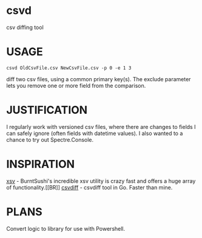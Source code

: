 # csvd
csv diffing tool

# USAGE

```
csvd OldCsvFile.csv NewCsvFile.csv -p 0 -e 1 3
```

diff two csv files, using a common primary key(s). The exclude parameter lets you remove one or more
field from the comparison.

# JUSTIFICATION

I regularly work with versioned csv files, where there are changes to fields I can safely ignore
(often fields with datetime values). I also wanted to a chance to try out Spectre.Console.

# INSPIRATION

[xsv](https://github.com/BurntSushi/xsv) - BurntSushi's incredible xsv utility is crazy fast and
offers a huge array of functionality.[[BR]]
[csvdiff](https://github.com/aswinkarthik/csvdiff) - csvdiff tool in Go. Faster than mine. 

# PLANS

Convert logic to library for use with Powershell.
